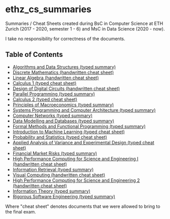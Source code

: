 # ethz_cs_summaries
Summaries / Cheat Sheets created during BsC in Computer Science at ETH Zurich (2017 - 2020, semester 1 - 6) and MsC in Data Science (2020 - now).

I take no responsibility for correctness of the documents.

## Table of Contents
* [Algorithms and Data Structures (typed summary)](sem1/Algorithms%20and%20data%20structures/Zusammenfassung_A_D.pdf)
* [Discrete Mathematics (handwritten cheat sheet)](sem1/Discrete%20Mathematics/Cheat%20Sheet%20DiscMath.pdf)
* [Linear Algebra (handwritten cheat sheet)](sem1/Linear%20Algebra/Cheat%20Sheet%20LinAlg.pdf)
* [Calculus 1 (typed cheat sheet)](sem2/Analysis%201/Cheatsheet%20Analysis.pdf)
* [Design of Digital Circuits (handwritten cheat sheet)](sem2/Design%20of%20Digital%20Circuits/Cheatsheet%20Digitech.pdf)
* [Parallel Programming (typed summary)](sem2/Parallel%20Programming/Abstract%20Parallel%20Programming.pdf)
* [Calculus 2 (typed cheat sheet)](sem3/Analysis%202/Cheatsheet%20Analysis%201%20%26%202.pdf)
* [Principles of Macroeconomics (typed summary)](sem3/Principles%20of%20Macroeconomics/Abstract_Principles_of_Macroeconomics.pdf)
* [Systems Programming and Computer Architecture (typed summary)](sem3/Systems%20Programming%20and%20Computer%20Architecture/Abstract%20SPCA.pdf)
* [Computer Networks (typed summary)](sem4/Computer%20Networks/Abstract%20Networks.pdf)
* [Data Modelling and Databases (typed summary)](sem4/Data%20Modelling%20and%20Databases/Abstract%20DMDB.pdf)
* [Formal Methods and Functional Programming (typed summary)](sem4/Formal%20Methods%20and%20Functional%20Programming/Abstract%20FMFP.pdf)
* [Introduction to Machine Learning (typed cheat sheet)](sem4/Introduction%20to%20Machine%20Learning/Cheatsheet%20IntroML.pdf)
* [Probability and Statistics (typed cheat sheet)](sem4/Wahrscheinlichkeit%20und%20Statistik/Cheatsheet%20Wahrscheinlichkeit%20und%20Statistik.pdf)
* [Applied Analysis of Variance and Experimental Design (typed cheat sheet)](sem5/Applied%20Analysis%20of%20Variance%20and%20Experimental%20Design/Summary%20ANOVA.pdf)
* [Financial Market Risks (typed summary)](sem5/Financial%20Market%20Risks/Abstract%20Financial%20Market%20Risks.pdf)
* [High Performance Computing for Science and Engineering I (handwritten cheat sheet)](sem5/High%20Performance%20Computing%20for%20Science%20and%20Engineering%20I/Abstract%20HPCSE%20I.pdf)
* [Information Retrieval (typed summary)](sem5/Information%20Retrieval/Abstract%20Information%20Retrieval.pdf)
* [Visual Computing (handwritten cheat sheet)](sem5/Visual%20Computing/Abstract%20Visual%20Computing.pdf)
* [High Performance Computing for Science and Engineering 2 (handwritten cheat sheet)](sem6/High%20Performance%20Computing%20for%20Science%20and%20Engineering%202/Cheat%20Sheet%20HPCSE2.pdf)
* [Information Theory (typed summary)](sem6/Informationstheorie/Zusammenfassung%20Informationstheorie.pdf)
* [Rigorous Software Engineering (typed summary)](sem6/Rigorous%20Software%20Engineering/Abstract%20Rigorous%20Software%20Engineering.pdf)

Where "cheat sheet" denotes documents that we were allowed to bring to the final exam.
